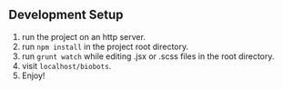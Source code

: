 Development Setup
-----------------
1. run the project on an http server. 
2. run `npm install` in the project root directory.
3. run `grunt watch` while editing .jsx or .scss files in the root directory.
4. visit `localhost/biobots`.
5. Enjoy!
